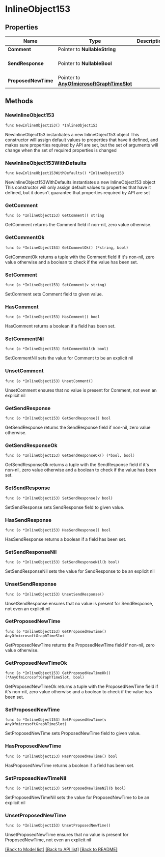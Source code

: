 # InlineObject153

## Properties

Name | Type | Description | Notes
------------ | ------------- | ------------- | -------------
**Comment** | Pointer to **NullableString** |  | [optional] 
**SendResponse** | Pointer to **NullableBool** |  | [optional] [default to false]
**ProposedNewTime** | Pointer to [**AnyOfmicrosoftGraphTimeSlot**](anyOf&lt;microsoft.graph.timeSlot&gt;.md) |  | [optional] 

## Methods

### NewInlineObject153

`func NewInlineObject153() *InlineObject153`

NewInlineObject153 instantiates a new InlineObject153 object
This constructor will assign default values to properties that have it defined,
and makes sure properties required by API are set, but the set of arguments
will change when the set of required properties is changed

### NewInlineObject153WithDefaults

`func NewInlineObject153WithDefaults() *InlineObject153`

NewInlineObject153WithDefaults instantiates a new InlineObject153 object
This constructor will only assign default values to properties that have it defined,
but it doesn't guarantee that properties required by API are set

### GetComment

`func (o *InlineObject153) GetComment() string`

GetComment returns the Comment field if non-nil, zero value otherwise.

### GetCommentOk

`func (o *InlineObject153) GetCommentOk() (*string, bool)`

GetCommentOk returns a tuple with the Comment field if it's non-nil, zero value otherwise
and a boolean to check if the value has been set.

### SetComment

`func (o *InlineObject153) SetComment(v string)`

SetComment sets Comment field to given value.

### HasComment

`func (o *InlineObject153) HasComment() bool`

HasComment returns a boolean if a field has been set.

### SetCommentNil

`func (o *InlineObject153) SetCommentNil(b bool)`

 SetCommentNil sets the value for Comment to be an explicit nil

### UnsetComment
`func (o *InlineObject153) UnsetComment()`

UnsetComment ensures that no value is present for Comment, not even an explicit nil
### GetSendResponse

`func (o *InlineObject153) GetSendResponse() bool`

GetSendResponse returns the SendResponse field if non-nil, zero value otherwise.

### GetSendResponseOk

`func (o *InlineObject153) GetSendResponseOk() (*bool, bool)`

GetSendResponseOk returns a tuple with the SendResponse field if it's non-nil, zero value otherwise
and a boolean to check if the value has been set.

### SetSendResponse

`func (o *InlineObject153) SetSendResponse(v bool)`

SetSendResponse sets SendResponse field to given value.

### HasSendResponse

`func (o *InlineObject153) HasSendResponse() bool`

HasSendResponse returns a boolean if a field has been set.

### SetSendResponseNil

`func (o *InlineObject153) SetSendResponseNil(b bool)`

 SetSendResponseNil sets the value for SendResponse to be an explicit nil

### UnsetSendResponse
`func (o *InlineObject153) UnsetSendResponse()`

UnsetSendResponse ensures that no value is present for SendResponse, not even an explicit nil
### GetProposedNewTime

`func (o *InlineObject153) GetProposedNewTime() AnyOfmicrosoftGraphTimeSlot`

GetProposedNewTime returns the ProposedNewTime field if non-nil, zero value otherwise.

### GetProposedNewTimeOk

`func (o *InlineObject153) GetProposedNewTimeOk() (*AnyOfmicrosoftGraphTimeSlot, bool)`

GetProposedNewTimeOk returns a tuple with the ProposedNewTime field if it's non-nil, zero value otherwise
and a boolean to check if the value has been set.

### SetProposedNewTime

`func (o *InlineObject153) SetProposedNewTime(v AnyOfmicrosoftGraphTimeSlot)`

SetProposedNewTime sets ProposedNewTime field to given value.

### HasProposedNewTime

`func (o *InlineObject153) HasProposedNewTime() bool`

HasProposedNewTime returns a boolean if a field has been set.

### SetProposedNewTimeNil

`func (o *InlineObject153) SetProposedNewTimeNil(b bool)`

 SetProposedNewTimeNil sets the value for ProposedNewTime to be an explicit nil

### UnsetProposedNewTime
`func (o *InlineObject153) UnsetProposedNewTime()`

UnsetProposedNewTime ensures that no value is present for ProposedNewTime, not even an explicit nil

[[Back to Model list]](../README.md#documentation-for-models) [[Back to API list]](../README.md#documentation-for-api-endpoints) [[Back to README]](../README.md)


